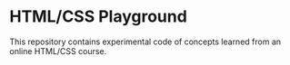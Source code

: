 # HTML/CSS Playground

This repository contains experimental code of concepts learned from an online HTML/CSS course.
